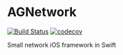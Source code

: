 # AGNetwork

[![Build Status](https://travis-ci.org/AlexeyGolovenkov/AGNetwork.svg?branch=master)](https://travis-ci.org/AlexeyGolovenkov/AGNetwork) [![codecov](https://codecov.io/gh/AlexeyGolovenkov/AGNetwork/branch/master/graph/badge.svg)](https://codecov.io/gh/AlexeyGolovenkov/AGNetwork)

Small network iOS framework in Swift
